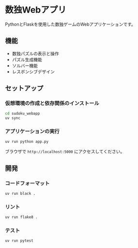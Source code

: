 # 数独Webアプリ

PythonとFlaskを使用した数独ゲームのWebアプリケーションです。

## 機能

- 数独パズルの表示と操作
- パズル生成機能
- ソルバー機能
- レスポンシブデザイン

## セットアップ

### 仮想環境の作成と依存関係のインストール

```bash
cd sudoku_webapp
uv sync
```

### アプリケーションの実行

```bash
uv run python app.py
```

ブラウザで `http://localhost:5000` にアクセスしてください。

## 開発

### コードフォーマット

```bash
uv run black .
```

### リント

```bash
uv run flake8 .
```

### テスト

```bash
uv run pytest
```
